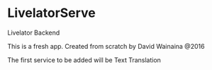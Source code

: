 # LivelatorServe
Livelator Backend

This is a fresh app. Created from scratch by David Wainaina @2016

The first service to be added will be Text Translation



